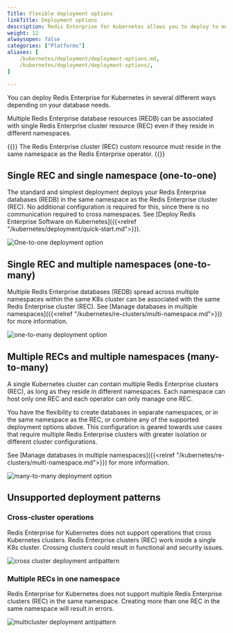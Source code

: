 ```yaml
---
Title: Flexible deployment options
linkTitle: Deployment options
description: Redis Enterprise for Kubernetes allows you to deploy to multiple namespaces. This article describes flexible deployment options you can use to meet your specific needs. 
weight: 12
alwaysopen: false
categories: ["Platforms"]
aliases: [
    /kubernetes/deployment/deployment-options.md,
    /kubernetes/deployment/deployment-options/,
]

---
```

You can deploy Redis Enterprise for Kubernetes in several different ways depending on your database needs.

Multiple Redis Enterprise database resources (REDB) can be associated with single Redis Enterprise cluster resource (REC) even if they reside in different namespaces.

{{<note>}} The Redis Enterprise cluster (REC) custom resource must reside in the same namespace as the Redis Enterprise operator.
{{</note>}}

## Single REC and single namespace (one-to-one)

The standard and simplest deployment deploys your Redis Enterprise databases (REDB) in the same namespace as the Redis Enterprise cluster (REC). No additional configuration is required for this, since there is no communication required to cross namespaces. See [Deploy Redis Enterprise Software on Kubernetes]({{<relref "/kubernetes/deployment/quick-start.md">}}).

![One-to-one deployment option](/images/platforms/k8s-deploy-one-to-one.png)

## Single REC and multiple namespaces (one-to-many)

Multiple Redis Enterprise databases (REDB) spread across multiple namespaces within the same K8s cluster can be associated with the same Redis Enterprise cluster (REC). See [Manage databases in multiple namespaces]({{<relref "/kubernetes/re-clusters/multi-namespace.md">}}) for more information.

![one-to-many deployment option](/images/platforms/k8s-deploy-one-to-many.png)

## Multiple RECs and multiple namespaces (many-to-many)

A single Kubernetes cluster can contain multiple Redis Enterprise clusters (REC), as long as they reside in different namespaces. Each namespace can host only one REC and each operator can only manage one REC.

You have the flexibility to create databases in separate namespaces, or in the same namespace as the REC, or combine any of the supported deployment options above. This configuration is geared towards use cases that require multiple Redis Enterprise clusters with greater isolation or different cluster configurations.

See [Manage databases in multiple namespaces]({{<relref "/kubernetes/re-clusters/multi-namespace.md">}}) for more information.


![many-to-many deployment option](/images/platforms/k8s-deploy-many-to-many.png)

## Unsupported deployment patterns

### Cross-cluster operations

Redis Enterprise for Kubernetes does not support operations that cross Kubernetes clusters. Redis Enterprise clusters (REC) work inside a single K8s cluster. Crossing clusters could result in functional and security issues.

![cross cluster deployment antipattern](/images/platforms/k8s-deploy-cross-namespaces.png)

### Multiple RECs in one namespace

Redis Enterprise for Kubernetes does not support multiple Redis Enterprise clusters (REC) in the same namespace. Creating more than one REC in the same namespace will result in errors.

![multicluster deployment antipattern](/images/platforms/k8s-deploy-multicluster-antipattern.png)